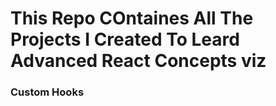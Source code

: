# This Repo COntaines All The Projects I Created To Leard Advanced React Concepts viz

  ### Custom Hooks
